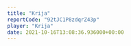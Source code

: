 ```yaml
---
title: "Krija"
reportCode: "92tJC1P8zdqrZ43p"
player: "Krija"
date: 2021-10-16T13:08:36.936000+00:00
---
```

